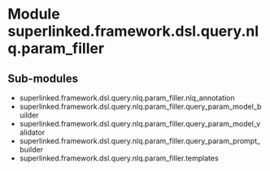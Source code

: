 Module superlinked.framework.dsl.query.nlq.param_filler
=======================================================

Sub-modules
-----------
* superlinked.framework.dsl.query.nlq.param_filler.nlq_annotation
* superlinked.framework.dsl.query.nlq.param_filler.query_param_model_builder
* superlinked.framework.dsl.query.nlq.param_filler.query_param_model_validator
* superlinked.framework.dsl.query.nlq.param_filler.query_param_prompt_builder
* superlinked.framework.dsl.query.nlq.param_filler.templates